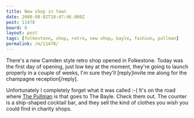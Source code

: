 ```yaml
---
title: New shop in town
date: 2008-08-02T18:47:46.000Z
post: 11478
board: 8
layout: post
tags: [folkestone, shop, retro, new shop, bayle, fashion, pullman]
permalink: /m/11478/
---
```

There's a new Camden style retro shop opened in Folkestone. Today was the first day of opening, just low key at the moment, they're going to launch properly in a couple of weeks, I'm sure they'll [reply]invite me along for the champagne reception[/reply].

Unfortunately I completely forget what it was called :-( It's on the road where <a href="/wiki/pullman">The Pullman</a> is that goes to The Bayle. Check them out. The counter is a ship-shaped cocktail bar, and they sell the kind of clothes you wish you could find in charity shops.
